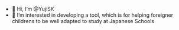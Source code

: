 - 👋 Hi, I’m @YujiSK
- 👀 I’m interested in developing a tool, 
which is for helping foreigner childrens
to be well adapted to study at Japanese Schools
